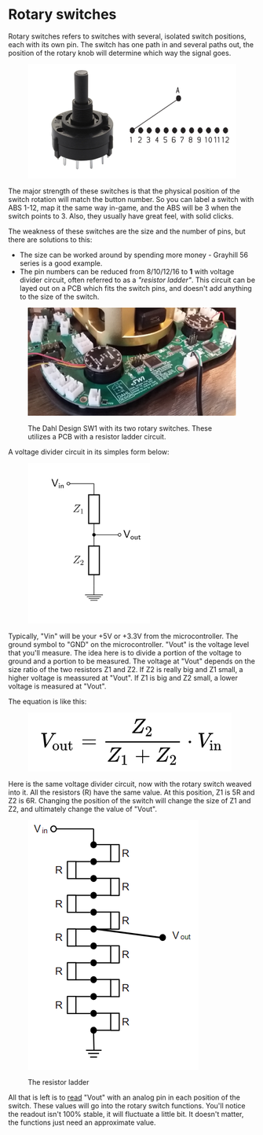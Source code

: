 # Rotary switches

Rotary switches refers to switches with several, isolated switch positions, each with its own pin. The switch has one path in and several paths out, the position of the rotary knob will determine which way the signal goes.&#x20;

<figure><img src="../../.gitbook/assets/image (3) (3).png" alt=""><figcaption></figcaption></figure>

The major strength of these switches is that the physical position of the switch rotation will match the button number. So you can label a switch with ABS 1-12, map it the same way in-game, and the ABS will be 3 when the switch points to 3. Also, they usually have great feel, with solid clicks.&#x20;

The weakness of these switches are the size and the number of pins, but there are solutions to this:

* The size can be worked around by spending more money - Grayhill 56 series is a good example.&#x20;
* The pin numbers can be reduced from 8/10/12/16 to **1** with voltage divider circuit, often referred to as a _"resistor ladder"_. This circuit can be layed out on a PCB which fits the switch pins, and doesn't add anything to the size of the switch.

<figure><img src="../../.gitbook/assets/image (6) (1) (2).png" alt=""><figcaption><p>The Dahl Design SW1 with its two rotary switches. These utilizes a PCB with a resistor ladder circuit.</p></figcaption></figure>

A voltage divider circuit in its simples form below:

<figure><img src="../../.gitbook/assets/image (1) (1) (3).png" alt=""><figcaption></figcaption></figure>

Typically, "Vin" will be your +5V or +3.3V from the microcontroller. The ground symbol to "GND" on the microcontroller. "Vout" is the voltage level that you'll measure. The idea here is to divide a portion of the voltage to ground and a portion to be measured. The voltage at "Vout" depends on the size ratio of the two resistors Z1 and Z2. If Z2 is really big and Z1 small, a higher voltage is meassured at "Vout". If Z1 is big and Z2 small, a lower voltage is measured at "Vout".&#x20;

The equation is like this:&#x20;

<figure><img src="../../.gitbook/assets/image (5) (1) (2) (1).png" alt=""><figcaption></figcaption></figure>

Here is the same voltage divider circuit, now with the rotary switch weaved into it. All the resistors (R) have the same value. At this position, Z1 is 5R and Z2 is 6R. Changing the position of the switch will change the size of Z1 and Z2, and ultimately change the value of "Vout".&#x20;

<figure><img src="../../.gitbook/assets/image (9) (1) (1) (1).png" alt=""><figcaption><p>The resistor ladder</p></figcaption></figure>

All that is left is to [read](../../1.-project-planning/analog-inputs/#reading-a-value) "Vout" with an analog pin in each position of the switch. These values will go into the rotary switch functions. You'll notice the readout isn't 100% stable, it will fluctuate a little bit. It doesn't matter, the functions just need an approximate value. &#x20;
